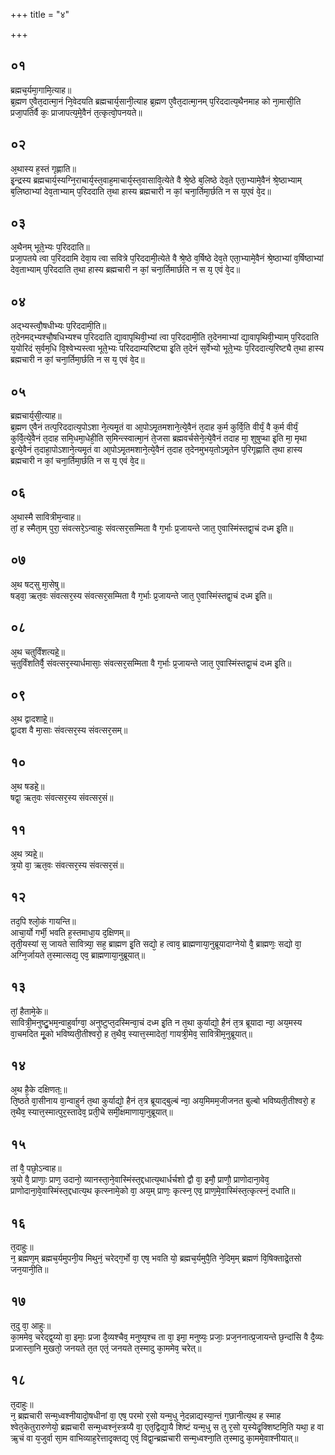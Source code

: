 +++
title = "४"

+++
## ०१
ब्रह्मच᳘र्यमा᳘गामि᳘त्याह॥  
ब्र᳘ह्मण ए᳘वैत᳘दात्मा᳘नं नि᳘वेदयति ब्रह्मचार्य᳘सानी᳘त्याह ब्र᳘ह्मण ए᳘वैत᳘दात्मा᳘नम् प᳘रिददात्य᳘थैनमाह को ना᳘मासी᳘ति प्रजा᳘पतिर्वै कः᳘ प्राजापत्य᳘मे᳘वैनं त᳘त्कृत्वो᳘पनयते॥  
## ०२
अ᳘थास्य ह᳘स्तं गृह्णाति॥  
इ᳘न्द्रस्य ब्रह्मचार्य᳘स्यग्नि᳘राचार्य᳘स्त᳘वाह᳘माचार्य᳘स्त᳘वासावि᳘त्येते वै श्रे᳘ष्ठे ब᳘लिष्ठे देव᳘ते एता᳘भ्यामे᳘वैनं श्रे᳘ष्ठाभ्याम् ब᳘लिष्ठाभ्यां देव᳘ताभ्याम् प᳘रिददाति त᳘था हास्य ब्रह्मचारी न कां᳘ चना᳘र्तिमा᳘र्छति न स य᳘एवं वे᳘द॥  
## ०३
अ᳘थैनम् भूते᳘भ्यः प᳘रिददाति॥  
प्रजा᳘पतये त्वा प᳘रिददामि देवा᳘य त्वा सवित्रे प᳘रिददामी᳘त्येते वै श्रे᳘ष्ठे व᳘र्षिष्ठे देव᳘ते एता᳘भ्यामे᳘वैनं श्रे᳘ष्ठाभ्यां व᳘र्षिष्ठाभ्यां देव᳘ताभ्याम् प᳘रिददाति त᳘था हास्य ब्रह्मचारी न कां᳘ चना᳘र्तिमार्छति न स य᳘ एवं वे᳘द॥  
## ०४
अद्भ्यस्त्वौ᳘षधीभ्यः प᳘रिददामी᳘ति॥  
त᳘देनमद्भ्यश्चौ᳘षधिभ्यश्च प᳘रिददाति द्या᳘वापृथिवी᳘भ्यां त्वा प᳘रिददामी᳘ति त᳘देनमाभ्यां द्या᳘वापृथिवी᳘भ्याम् प᳘रिददाति य᳘योरिदं स᳘र्वम᳘धि वि᳘श्वेभ्यस्त्वा भूते᳘भ्यः परिददाम्यरिष्ट्या इ᳘ति त᳘देनं स᳘र्वेभ्यो भूते᳘भ्यः प᳘रिददात्य᳘रिष्ट्यै त᳘था हास्य ब्रह्मचारी न कां᳘ चना᳘र्तिमा᳘र्छति न स य᳘ एवं वे᳘द॥  
## ०५
ब्रह्मचार्य᳘सी᳘त्याह॥  
ब्र᳘ह्मण ए᳘वैनं तत्प᳘रिददात्य᳘पोऽशा ने᳘त्यमृ᳘तं वा आ᳘पोऽमृ᳘तमशाने᳘त्ये᳘वैनं त᳘दाह क᳘र्म कुर्वि᳘ति वीर्यं᳘ वै क᳘र्म वीर्यं᳘ कुर्वि᳘त्ये᳘वैनं त᳘दाह समि᳘धमा᳘धेही᳘ति स᳘मिन्त्स्वात्मा᳘नं ते᳘जसा ब्रह्मवर्चसेने᳘त्ये᳘वैनं तदाह मा᳘ शुषुप्था इ᳘ति मा᳘ मृथा इ᳘त्ये᳘वैनं त᳘दाहा᳘पोऽशाने᳘त्यमृ᳘तं वा आ᳘पोऽमृ᳘तमशाने᳘त्ये᳘वैनं त᳘दाह त᳘देनमुभय᳘तोऽमृ᳘तेन प᳘रिगृह्णाति त᳘था हास्य ब्रह्मचारी न कां᳘ चना᳘र्तिमा᳘र्छति न स य᳘ एवं वे᳘द॥  
## ०६
अ᳘थास्मै सावित्रीम᳘न्वाह॥  
तां᳘ ह स्मैता᳘म् पुरा᳘ संवत्सरे᳘ऽन्वाहुः संवत्सर᳘सम्मिता वै ग᳘र्भाः प्र᳘जायन्ते जात᳘ ए᳘वास्मिंस्तद्वा᳘चं दध्म इ᳘ति॥  
## ०७
अ᳘थ षट्सु मा᳘सेषु॥  
षड्वा᳘ ऋत᳘वः संवत्सर᳘स्य संवत्सर᳘सम्मिता वै ग᳘र्भाः प्र᳘जायन्ते जात᳘ ए᳘वास्मिंस्तद्वा᳘चं दध्म इ᳘ति॥  
## ०८
अ᳘थ चतुर्विंशत्यहे᳟॥  
च᳘तुर्विंशतिर्वै᳘ संवत्सर᳘स्यार्धमासाः᳘ संवत्सर᳘सम्मिता वै ग᳘र्भाः प्र᳘जायन्ते जात᳘ ए᳘वास्मिंस्तद्वा᳘चं दध्म इ᳘ति॥  
## ०९
अ᳘थ द्वादशाहे᳟॥  
द्वा᳘दश वै मा᳘साः संवत्सर᳘स्य संवत्सर᳘सम्॥  
## १०
अ᳘थ षडहे᳟॥  
षद्वा᳘ ऋत᳘वः संवत्सर᳘स्य संवत्सर᳘सं॥  
## ११
अ᳘थ त्र्यहे᳟॥  
त्र᳘यो वा᳘ ऋत᳘वः संवत्सर᳘स्य संवत्सर᳘सं॥  
## १२
तद᳘पि श्लो᳘कं गायन्ति॥  
आचा᳘र्यो गर्भी᳘ भवति ह᳘स्तमाधा᳘य द᳘क्षिणम्॥  
तृती᳘यस्यां स᳘ जायते सावित्र्या᳘ सह᳘ ब्राह्मण इ᳘ति सद्यो᳘ ह त्वाव᳘ ब्राह्मणाया᳘नुब्रूयादाग्नेयो वै᳘ ब्राह्मणः᳘ सद्यो वा᳘ अग्नि᳘र्जायते त᳘स्मात्सद्य᳘ एव᳘ ब्राह्मणाया᳘नुब्रूयात्॥  
## १३
तां᳘ हैतामे᳘के॥  
सावित्री᳘मनुष्टु᳘भम᳘न्वाहुर्वाग्वा᳘ अनुष्टुप्त᳘दस्मिन्वा᳘चं दध्म इ᳘ति न त᳘था कुर्याद्यो᳘ हैनं त᳘त्र ब्रूयादा न्वा᳘ अय᳘मस्य वा᳘चमदित मू᳘को भविष्यती᳘तीश्वरो᳘ ह त᳘थैव᳘ स्यात्त᳘स्मादेतां᳘ गायत्री᳘मेव᳘ सावित्रीम᳘नुब्रूयात्॥  
## १४
अ᳘थ है᳘के दक्षिणतः᳟॥  
ति᳘ष्ठते वा᳘सीनाय वा᳘न्वाहुर्न त᳘था कुर्याद्यो᳘ हैनं त᳘त्र ब्रूयाद्बुल्बं न्वा᳘ अय᳘मिमम᳘जीजनत बुल्बो भविष्यती᳘तीश्वरो᳘ ह त᳘थैव᳘ स्यात्त᳘स्मात्पुर᳘स्तादेव᳘ प्रती᳘चे समी᳘क्षमाणाया᳘नुब्रूयात्॥  
## १५
तां वै᳘ पछो᳘ऽन्वाह॥  
त्र᳘यो वै᳘ प्राणाः᳘ प्राण᳘ उदानो᳘ व्यानस्ता᳘ने᳘वास्मिंस्त᳘द्दधात्य᳘थार्धर्चशो द्वौ वा᳘ इमौ᳘ प्राणौ᳘ प्राणोदाना᳘वेव᳘ प्राणोदाना᳘वे᳘वास्मिंस्त᳘द्दधात्य᳘थ कृत्स्नामे᳘को वा᳘ अय᳘म् प्राणः᳘ कृत्स्न᳘ एव᳘ प्राण᳘मे᳘वास्मिंस्त᳘त्कृत्स्नं᳘ दधाति॥  
## १६
त᳘दाहुः॥  
न᳘ ब्रह्मण᳘म् ब्रह्मच᳘र्यमुपनी᳘य मिथुनं᳘ चरेद्ग᳘र्भो वा᳘ एष᳘ भवति यो᳘ ब्रह्मच᳘र्यमुपै᳘ति ने᳘दिम᳘म् ब्रह्मणं वि᳘षिक्ताद्रे᳘तसो जन᳘यानी᳘ति॥  
## १७
त᳘दु वा᳘ आहुः॥  
का᳘ममेव᳘ चरेद्द्व᳘य्यो वा᳘ इमाः᳘ प्रजा दै᳘व्यश्चैव᳘ मनुष्य᳘श्च ता वा᳘ इमा᳘ मनुष्यः᳘ प्रजाः᳘ प्रज᳘ननात्प्र᳘जायन्ते छ᳘न्दांसि वै दै᳘व्यः प्रजास्ता᳘नि मुखतो᳘ जनयते त᳘त एतं᳘ जनयते त᳘स्मादु का᳘ममेव᳘ चरेत्॥  
## १८
त᳘दाहुः॥  
न᳘ ब्रह्मचारी सन्म᳘ध्वश्नीयादो᳘षधीनां वा᳘ एष᳘ परमो र᳘सो यन्म᳘धु ने᳘दन्नाद्यस्या᳘न्तं ग᳘छानीत्य᳘थ ह स्माह श्वेत᳘केतुरारुणेयो᳘ ब्रह्मचारी सन्म᳘ध्वश्नं᳘स्त्रय्यै वा᳘ एत᳘द्विद्या᳘यै शिष्टं यन्म᳘धु स तु र᳘सो य᳘स्येदृ᳘क्शिष्टमि᳘ति यथा᳘ ह वा ऋ᳘चं वा य᳘जुर्वा सा᳘म वाभिव्याह᳘रेत्तादृक्तद्य᳘ एवं᳘ विद्वा᳘न्ब्रह्मचारी सन्म᳘ध्वश्ना᳘ति त᳘स्मादु का᳘ममे᳘वाश्नीयात्॥  